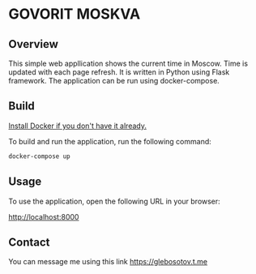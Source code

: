 # GOVORIT MOSKVA

## Overview

This simple web appllication shows the current time in Moscow. Time is updated with each page refresh.
It is written in Python using Flask framework. The application can be run using docker-compose.

## Build

[Install Docker if you don't have it already.](https://docs.docker.com/get-docker/)

To build and run the application, run the following command:

```bash
docker-compose up
```

## Usage

To use the application, open the following URL in your browser:

<http://localhost:8000>

## Contact

You can message me using this link <https://glebosotov.t.me>

